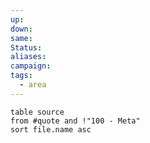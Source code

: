 ```yaml
---
up: 
down: 
same: 
Status: 
aliases: 
campaign: 
tags:
  - area
---
```

```dataview
table source
from #quote and !"100 - Meta"
sort file.name asc
```
